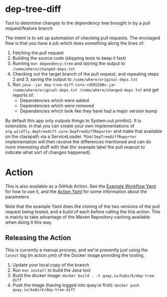 # dep-tree-diff
Tool to determine changes to the dependency tree brought in by a pull request/feature branch

The intent is to set up automation of checking pull requests. The envisaged flow is that you have a job which does something along the lines of:
1) Fetching the pull request
2) Building the source code (skipping tests to keep it fast)
3) Running `mvn dependency:tree` and storing the output to `/some/where/changed-deps.txt`
4) Checking out the target branch of the pull request, and repeating steps 2 and 3, saving the output to `/some/where/original-deps.txt`
5) Run `java -jar dep-tree-diff-core-<VERSION>.jar /some/where/original-deps.txt /some/where/changed-deps.txt` and get reports of:
    * Dependencies which were added
    * Dependencies which were removed
    * Dependencies which look like they have had a major version bump
    


By default this app only outputs things to System.out.println(). It is extensible, in that you can create your own implementations of `org.wildfly.deptreediff.core.DepTreeDiffReporter` and make that available on the classpath via a ServiceLoader. Your `DepTreeDiffReporter` implementation will then receive the differences mentioned and can do more interesting stuff with that (for example label the pull reqeust to indicate what sort of changes happened).

# Action
This is also available as a GitHub Action. See the [Example Workflow Yaml](example-workflow.yml) for how to use it, and
the [Action Yaml](action.yml) for some information about the parameters.

Note that the example Yaml does the cloning of the two versions of the pull request being tested, and a build of each before calling the this action. This is mainly to take advantage of the Maven Repository caching available when doing it this way.

## Releasing the Action

This is currently a manual process, and we're presently just using the `latest` tag (in action.yml) of the Docker image providing the tooling.

1. Update your local copy of the branch
2. Run `mvn install` to build the Java tool
3. Build the docker image: `docker build . -t quay.io/kabirk/dep-tree-diff`
4. Push the image (having logged into quay.io first): `docker push quay.io/kabirk/dep-tree-diff`